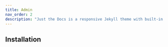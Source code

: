 ```yaml
---
title: Admin
nav_order: 2
description: "Just the Docs is a responsive Jekyll theme with built-in search that is easily customizable and hosted on GitHub Pages."
---
```


## Installation
